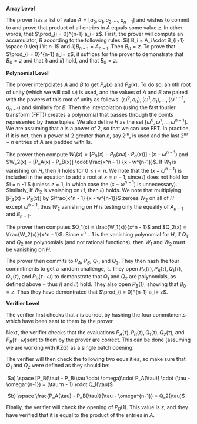 **Array Level**

The prover has a list of value $A = [a_0, a_1, a_2, \dots, a_{n-1}]$  and wishes to commit to and prove that product of all entries in $A$ equals some value $z$. In other words, that $\prod_{i = 0}^{n-1} a_i= z$. First, the prover will compute an accumulator, $B$ according to the following rules: $i)  B_i = A_i \cdot B_{i+1} \space 0 \leq i \lt n-1$ and $ii)B_{n-1} = A_{n-1}$. Then $B_0 = z$. To prove that $\prod_{i = 0}^{n-1} a_i= z$, it suffices for the prover to demonstrate that $B_0 = z$ and that $i)$ and $ii)$ hold, and that $B_0 = z$.

**Polynomial Level**

The prover interpolates $A$ and $B$ to get $P_A(x)$ and $P_B(x)$. To do so, an $n$th root of unity (which we will call $\omega$) is used, and the values of $A$ and $B$ are paired with the powers of this root of unity as follows: $(\omega^0, a_0), (\omega^1, a_1), \dots, (\omega^{n-1}, a_{n-1})$ and similarly for $B$. Then the interpolation (using the fast fourier transform (FFT)) creates a polynomial that passes through the points represented by these tuples. We also define $H$ as the set $[\omega^0, \omega^1, \dots, \omega^{n-1}]$. We are assuming that $n$ is a power of 2, so that we can use FFT. In practice, if it is not, then a power of 2 greater than $n$, say $2^m$, is used and the last $2^m - n$ entries of $A$ are padded with 1s.

The prover then compute $W_1(x) = [P_B(x) - P_B(x\omega) \cdot P_a(x))] \cdot (x - \omega^{n-1})$ and $W_2(x) = [P_A(x) - P_B(x)] \cdot \frac{x^n - 1} {x - w^{n-1}}$. If $W_1$ is vanishing on $H$, then $i)$ holds for $0 \leq i \lt n$. We note that the $(x - \omega^{n-1})$ is included in the equation to add a root at $x = n -1$, since $i)$ does not hold for $i = n -1 $ (unless $z = 1$, in which case the ($x - \omega^{n-1}$) is unnecessary). Similarly, If $W_2$ is vanishing on $H$, then $ii)$ holds. We note that multiplying [$P_A(x) - P_B(x)]$ by $\frac{x^n - 1} {x - w^{n-1}}$ zeroes $W_2$ on all of $H$ except $\omega^{n-1}$, thus $W_2$ vanishing on $H$ is testing only the equality of $A_{n-1}$ and $B_{n-1}$​.

The prover then computes $Q_1(x) = \frac{W_1(x)}{x^n - 1}$ and $Q_2(x) = \frac{W_2(x)}{x^n - 1}$. Since $x^n - 1$ is the vanishing polynomial for $H$, if $Q_1$ and $Q_2$ are polynomials (and not rational functions), then $W_1$ and $W_2$ must be vanishing on $H$.

The prover then commits to $P_A$, $P_B$, $Q_1$, and $Q_2$. They then hash the four commitments to get a random challenge, $\tau$. They open $P_A(\tau), P_B(\tau), Q_1(\tau), Q_2(\tau),$ and $P_B(\tau \cdot \omega)$ to demonstrate that $Q_1$ and $Q_2$ are polynomials, as defined above $-$ thus $i)$ and $ii)$ hold. They also open $P_B(1)$, showing that $B_0 = z$. Thus they have demontrated that $\prod_{i = 0}^{n-1} a_i= z$.

**Verifier Level**

The verifier first checks that $\tau$​ is correct by hashing the four commitments which have been sent to them by the prover.

Next, the verifier checks that the evaluations $P_A(\tau), P_B(\tau), Q_1(\tau), Q_2(\tau),$ and $P_B(\tau \cdot \omega)$​ sent to them by the prover are correct. This can be done (assuming we are working with KZG) as a single batch opening. 

The verifier will then check the following two equalities, so make sure that $Q_1$ and $Q_2$​ were defined as they should be:

​	$a) \space [P_B(\tau) - P_B(\tau \cdot \omega)\cdot P_A(\tau)] \cdot (\tau - \omega^{n-1}) = (\tau^n - 1) \cdot Q_1(\tau)$​ 

​	$b) \space \frac{P_A(\tau) - P_B(\tau)}{\tau - \omega^{n-1}} = Q_2(\tau)$

Finally, the verifier will check the opening of $P_B(1)$. This value is $z$, and they have verified that it is equal to the product of the entries in $A$.
